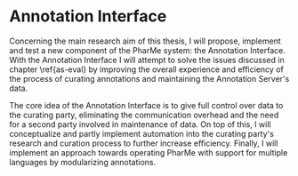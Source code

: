 # Annotation Interface

Concerning the main research aim of this thesis, I will propose, implement and
test a new component of the PharMe system: the Annotation Interface. With the
Annotation Interface I will attempt to solve the issues discussed in chapter
\ref{as-eval} by improving the overall experience and efficiency of the process
of curating annotations and maintaining the Annotation Server's data.

The core idea of the Annotation Interface is to give full control over data to
the curating party, eliminating the communication overhead and the need for a
second party involved in maintenance of data. On top of this, I will
conceptualize and partly implement automation into the curating party's research
and curation process to further increase efficiency. Finally, I will implement
an approach towards operating PharMe with support for multiple languages by
modularizing annotations.

